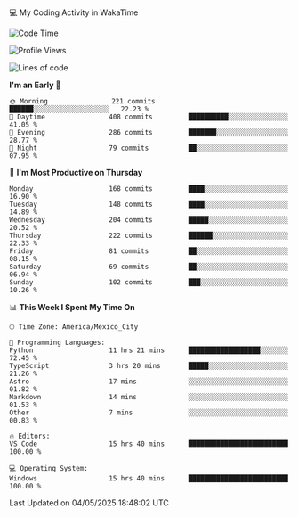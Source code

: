 💻 My Coding Activity in WakaTime
<!--START_SECTION:waka-->
![Code Time](http://img.shields.io/badge/Code%20Time-380%20hrs%2053%20mins-blue)

![Profile Views](http://img.shields.io/badge/Profile%20Views-0-blue)

![Lines of code](https://img.shields.io/badge/From%20Hello%20World%20I%27ve%20Written-1.9%20million%20lines%20of%20code-blue)

**I'm an Early 🐤** 

```text
🌞 Morning                221 commits         ██████░░░░░░░░░░░░░░░░░░░   22.23 % 
🌆 Daytime                408 commits         ██████████░░░░░░░░░░░░░░░   41.05 % 
🌃 Evening                286 commits         ███████░░░░░░░░░░░░░░░░░░   28.77 % 
🌙 Night                  79 commits          ██░░░░░░░░░░░░░░░░░░░░░░░   07.95 % 
```
📅 **I'm Most Productive on Thursday** 

```text
Monday                   168 commits         ████░░░░░░░░░░░░░░░░░░░░░   16.90 % 
Tuesday                  148 commits         ████░░░░░░░░░░░░░░░░░░░░░   14.89 % 
Wednesday                204 commits         █████░░░░░░░░░░░░░░░░░░░░   20.52 % 
Thursday                 222 commits         ██████░░░░░░░░░░░░░░░░░░░   22.33 % 
Friday                   81 commits          ██░░░░░░░░░░░░░░░░░░░░░░░   08.15 % 
Saturday                 69 commits          ██░░░░░░░░░░░░░░░░░░░░░░░   06.94 % 
Sunday                   102 commits         ███░░░░░░░░░░░░░░░░░░░░░░   10.26 % 
```


📊 **This Week I Spent My Time On** 

```text
🕑︎ Time Zone: America/Mexico_City

💬 Programming Languages: 
Python                   11 hrs 21 mins      ██████████████████░░░░░░░   72.45 % 
TypeScript               3 hrs 20 mins       █████░░░░░░░░░░░░░░░░░░░░   21.26 % 
Astro                    17 mins             ░░░░░░░░░░░░░░░░░░░░░░░░░   01.82 % 
Markdown                 14 mins             ░░░░░░░░░░░░░░░░░░░░░░░░░   01.53 % 
Other                    7 mins              ░░░░░░░░░░░░░░░░░░░░░░░░░   00.83 % 

🔥 Editors: 
VS Code                  15 hrs 40 mins      █████████████████████████   100.00 % 

💻 Operating System: 
Windows                  15 hrs 40 mins      █████████████████████████   100.00 % 
```


 Last Updated on 04/05/2025 18:48:02 UTC
<!--END_SECTION:waka-->
